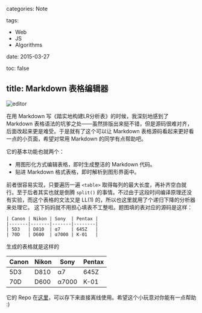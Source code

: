 categories: Note

tags:

- Web
- JS
- Algorithms

date: 2015-03-27

toc: false

title: Markdown 表格编辑器
---

![editor](http://7u2gqx.com1.z0.glb.clouddn.com/Markdown表格编辑器1)

在用 Markdown 写《踏实地构建LR分析表》的时候，我深刻地感到了 Markdown 表格语法的坑爹之处——虽然排版出来挺不错，但是源码很难对齐，后面改起来更是难受。于是就有了这个可以让 Markdown 表格源码看起来更好看一点的小页面<!--more-->，希望对常用 Markdown 的同学有点帮助吧。

它的基本功能也就两个：

* 用图形化方式编辑表格，即时生成整洁的 Markdown 代码。
* 贴进 Markdown 格式表格，即时解析到图形界面中。

前者很容易实现，只要遍历一遍 `<table>` 取得每列的最大长度，再补齐空白就行。至于后者其实也就是倒腾 `split()` 的事情。不过由于这段时间编译原理还没有实验，而这个表格的文法又是 LL(1) 的，所以也这里就用了个递归下降的分析器来处理它。
这下妈妈就不用担心填表不工整啦。题图填的表对应的源码是这样：

```
| Canon | Nikon | Sony  | Pentax |
|-------|-------|-------|--------|
| 5D3   | D810  | α7    | 645Z   |
| 70D   | D600  | α7000 | K-01   |
```

生成的表格就是这样的

| Canon | Nikon | Sony  | Pentax |
|-------|-------|-------|--------|
| 5D3   | D810  | α7    | 645Z   |
| 70D   | D600  | α7000 | K-01   |

它的 Repo 在[这里](https://github.com/ewind2009/Markdown-Table-Converter)，可以存下来直接离线使用。希望这个小玩意对你能有一点帮助 :)
